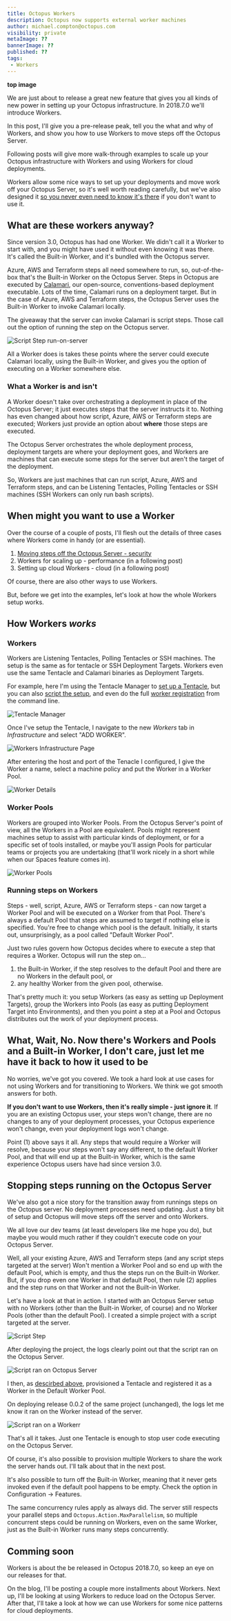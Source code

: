 ```yaml
---
title: Octopus Workers
description: Octopus now supports external worker machines
author: michael.compton@octopus.com
visibility: private
metaImage: ??
bannerImage: ??
published: ??
tags:
 - Workers
---
```


**top image**

We are just about to release a great new feature that gives you all kinds of new power in setting up your Octopus infrastructure.  In 2018.7.0 we'll introduce Workers.  

In this post, I'll give you a pre-release peak, tell you the what and why of Workers, and show you how to use Workers to move steps off the Octopus Server.  

Following posts will give more walk-through examples to scale up your Octopus infrastructure with Workers and using Workers for cloud deployments.

Workers allow some nice ways to set up your deployments and move work off your Octopus Server, so it's well worth reading carefully, but we've also designed it [so you never even need to know it's there](#What,-Wait,-No.-Now-there's-Workers-and-Pools-and-a-Built-in-Worker,-I-don't-care,-just-let-me-have-it-back-to-how-it-used-to-be) if you don't want to use it.

## What are these workers anyway?

Since version 3.0, Octopus has had one Worker.  We didn't call it a Worker to start with, and you might have used it without even knowing it was there.  It's called the Built-in Worker, and it's bundled with the Octopus server.

Azure, AWS and Terraform steps all need somewhere to run, so, out-of-the-box that's the Built-in Worker on the Octopus Server.  Steps in Octopus are executed by [Calamari](https://github.com/OctopusDeploy/Calamari), our open-source, conventions-based deployment executable.  Lots of the time, Calamari runs on a deployment target.  But in the case of Azure, AWS and Terraform steps, the Octopus Server uses the Built-in Worker to invoke Calamari locally.

The giveaway that the server can invoke Calamari is script steps.  Those call out the option of running the step on the Octopus server.

![Script Step run-on-server](workers-run-on-server.png)

All a Worker does is takes these points where the server could execute Calamari locally, using the Built-in Worker, and gives you the option of executing on a Worker somewhere else.

### What a Worker is and isn't

A Worker doesn't take over orchestrating a deployment in place of the Octopus Server; it just executes steps that the server instructs it to.  Nothing has even changed about how script, Azure, AWS or Terraform steps are executed; Workers just provide an option about **where** those steps are executed.

The Octopus Server orchestrates the whole deployment process, deployment targets are where your deployment goes, and Workers are machines that can execute some steps for the server but aren't the target of the deployment.  

So, Workers are just machines that can run script, Azure, AWS and Terraform steps, and can be Listening Tentacles, Polling Tentacles or SSH machines (SSH Workers can only run bash scripts).

## When might you want to use a Worker

Over the course of a couple of posts, I'll flesh out the details of three cases where Workers come in handy (or are essential).

1. [Moving steps off the Octopus Server - security](#Stopping-steps-running-on-the-Octopus-Server)
1. Workers for scaling up - performance (in a following post)
1. Setting up cloud Workers - cloud (in a following post)

Of course, there are also other ways to use Workers.

But, before we get into the examples, let's look at how the whole Workers setup works.

## How Workers _works_

### Workers

Workers are Listening Tentacles, Polling Tentacles or SSH machines.  The setup is the same as for tentacle or SSH Deployment Targets.  Workers even use the same Tentacle and Calamari binaries as Deployment Targets.

For example, here I'm using the Tentacle Manager to [set up a Tentacle](https://octopus.com/docs/infrastructure/windows-targets), but you can also [script the setup](https://octopus.com/docs/infrastructure/windows-targets/automating-tentacle-installation), and even do the full [worker registration](https://octopus.com/docs/api-and-integration/tentacle.exe-command-line/register-with) from the command line.

![Tentacle Manager](workers-tentacle-setup.png)

Once I've setup the Tentacle, I navigate to the new *Workers* tab in *Infrastructure* and select "ADD WORKER".

![Workers Infrastructure Page](workers-infrastructure.png)

After entering the host and port of the Tenacle I configured, I give the Worker a name, select a machine policy and put the Worker in a Worker Pool.


![Worker Details](workers-set-worker-pool.png)

### Worker Pools

Workers are grouped into Worker Pools.  From the Octopus Server's point of view, all the Workers in a Pool are equivalent. Pools might represent machines setup to assist with particular kinds of deployment, or for a specific set of tools installed, or maybe you'll assign Pools for particular teams or projects you are undertaking (that'll work nicely in a short while when our Spaces feature comes in).

![Worker Pools](workers-pools.png)

### Running steps on Workers

Steps - well, script, Azure, AWS or Terraform steps - can now target a Worker Pool and will be executed on a Worker from that Pool.  There's always a default Pool that steps are assumed to target if nothing else is specified.  You're free to change which pool is the default.  Initially, it starts out, unsurprisingly, as a pool called "Default Worker Pool".

Just two rules govern how Octopus decides where to execute a step that requires a Worker.  Octopus will run the step on...

1. the Built-in Worker, if the step resolves to the default Pool and there are no Workers in the default pool, or
1. any healthy Worker from the given pool, otherwise.

That's pretty much it: you setup Workers (as easy as setting up Deployment Targets), group the Workers into Pools (as easy as putting Deployment Target into Environments), and then you point a step at a Pool and Octopus distributes out the work of your deployment process.

## What, Wait, No.  Now there's Workers and Pools and a Built-in Worker, I don't care, just let me have it back to how it used to be

No worries, we've got you covered.  We took a hard look at use cases for not using Workers and for transitioning to Workers.  We think we got smooth answers for both.

**If you don't want to use Workers, then it's really simple - just ignore it**.  If you are an existing Octopus user, your steps won't change, there are no changes to any of your deployment processes, your Octopus experience won't change, even your deployment logs won't change.

Point (1) above says it all.  Any steps that would require a Worker will resolve, because your steps won't say any different, to the default Worker Pool, and that will end up at the Built-in Worker, which is the same experience Octopus users have had since version 3.0. 

## Stopping steps running on the Octopus Server

We've also got a nice story for the transition away from runnings steps on the Octopus server.  No deployment processes need updating.  Just a tiny bit of setup and Octopus will move steps off the server and onto Workers.

We all love our dev teams (at least developers like me hope you do), but maybe you would much rather if they couldn't execute code on your Octopus Server.  

Well, all your existing Azure, AWS and Terraform steps (and any script steps targeted at the server) Won't mention a Worker Pool and so end up with the default Pool, which is empty, and thus the steps run on the Built-in Worker.  But, if you drop even one Worker in that default Pool, then rule (2) applies and the step runs on that Worker and not the Built-in Worker.

Let's have a look at that in action.  I started with an Octopus Server setup with no Workers (other than the Built-in Worker, of course) and no Worker Pools (other than the default Pool). I created a simple project with a script targeted at the server.

![Script Step](workers-script-step.png)

After deploying the project, the logs clearly point out that the script ran on the Octopus Server.

![Script ran on Octopus Server](workers-ran-on-server.png)

I then, as [descirbed above](#Workers), provisioned a Tentacle and registered it as a Worker in the Default Worker Pool.

On deploying release 0.0.2 of the same project (unchanged), the logs let me know it ran on the Worker instead of the server.

![Script ran on a Workerr](workers-ran-on-worker.png)

That's all it takes.  Just one Tentacle is enough to stop user code executing on the Octopus Server.  

Of course, it's also possible to provision multiple Workers to share the work the server hands out.  I'll talk about that in the next post.

It's also possible to turn off the Built-in Worker, meaning that it never gets invoked even if the default pool happens to be empty.  Check the option in Configuration -> Features.

The same concurrency rules apply as always did.  The server still respects your parallel steps and `Octopus.Action.MaxParallelism`, so multiple concurrent steps could be running on Workers, even on the same Worker, just as the Built-in Worker runs many steps concurrently.


## Comming soon

Workers is about the be released in Octopus 2018.7.0, so keep an eye on our releases for that.  

On the blog, I'll be posting a couple more installments about Workers.  Next up, I'll be looking at using Workers to reduce load on the Octopus Server.  After that, I'll take a look at how we can use Workers for some nice patterns for cloud deployments.
